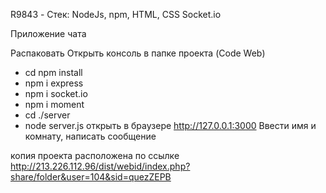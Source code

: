 R9843 - Стек: NodeJs, npm, HTML, CSS Socket.io

Приложение чата

Распаковать 
Открыть консоль в папке проекта (Code Web)
- cd npm install
- npm i express
- npm i socket.io
- npm i moment
- cd ./server
- node server.js
открыть в браузере  http://127.0.0.1:3000
Ввести имя и комнату, написать сообщение

копия проекта расположена по ссылке
http://213.226.112.96/dist/webid/index.php?share/folder&user=104&sid=quezZEPB




